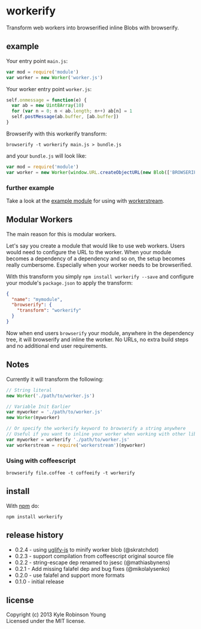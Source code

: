 # workerify

Transform web workers into browserified inline Blobs with browserify.

## example

Your entry point `main.js`:
```js
var mod = require('module')
var worker = new Worker('worker.js')
```

Your worker entry point `worker.js`:
```js
self.onmessage = function(e) {
  var ab = new Uint8Array(10)
  for (var n = 0; n < ab.length; n++) ab[n] = 1
  self.postMessage(ab.buffer, [ab.buffer])
}
```

Browserify with this workerify transform:
```shell
browserify -t workerify main.js > bundle.js
```

and your `bundle.js` will look like:
```js
var mod = require('module')
var worker = new Worker(window.URL.createObjectURL(new Blob(['BROWSERIFIED CONTENTS OF worker.js'])));
```

### further example
Take a look at the [example module](https://github.com/shama/workerify/tree/master/example) for using with [workerstream](https://github.com/maxogden/workerstream).

## Modular Workers
The main reason for this is modular workers.

Let's say you create a module that would like to use web workers. Users would
need to configure the URL to the worker. When your module becomes a dependency
of a dependency and so on, the setup becomes really cumbersome. Especially when
your worker needs to be browserified.

With this transform you simply `npm install workerify --save` and configure your
module's `package.json` to apply the transform:

``` json
{
  "name": "mymodule",
  "browserify": {
    "transform": "workerify"
  }
}
```

Now when end users `browserify` your module, anywhere in the dependency tree, it
will browserify and inline the worker. No URLs, no extra build steps and no
additional end user requirements.

## Notes
Currently it will transform the following:

```js
// String literal
new Worker('./path/to/worker.js')

// Variable Init Earlier
var myworker = './path/to/worker.js'
new Worker(myworker)

// Or specify the workerify keyword to browserify a string anywhere
// Useful if you want to inline your worker when working with other libs
var myworker = workerify './path/to/worker.js'
var workerstream = require('workerstream')(myworker)
```

### Using with coffeescript

```shell
browserify file.coffee -t coffeeify -t workerify
```

## install

With [npm](https://npmjs.org) do:

```
npm install workerify
```

## release history
* 0.2.4 - using [uglify-js](https://github.com/mishoo/UglifyJS2) to minify worker blob (@skratchdot)
* 0.2.3 - support compilation from coffeescript original source file
* 0.2.2 - string-escape dep renamed to jsesc (@mathiasbynens)
* 0.2.1 - Add missing falafel dep and bug fixes (@mikolalysenko)
* 0.2.0 - use falafel and support more formats
* 0.1.0 - initial release

## license
Copyright (c) 2013 Kyle Robinson Young<br/>
Licensed under the MIT license.
